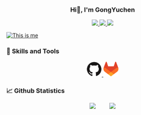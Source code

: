 <h3 align="center">Hi👋, I'm GongYuchen</h3>

<p align="center">
    <a title="Github Total Stars" target="_blank" href="https://github.com/GongYuchen99">
        <img src="https://img.shields.io/github/stars/GongYuchen99.svg?logo=star&label=Total%20Stars&color=success" />
    </a>
    <a title="Github Followers" target="_blank" href="https://github.com/GongYuchen99">
        <img src="https://img.shields.io/badge/dynamic/json?label=GitHub&suffix=%20followers&query=%24.data.totalSubs&url=https%3A%2F%2Fapi.spencerwoo.com%2Fsubstats%2F%3Fsource%3Dgithub%26queryKey%3DGongYuchen99&color=blue&logo=github&longCache=true" />
    </a>
    <a title="My Blog Site" target="_blank" href="https://GongYuchen99.github.io/">
        <img src="https://img.shields.io/badge/%E5%8D%9A%E5%AE%A2%20(blog)-GongYuchen99.github.io-orange" />
    </a>
</p>

[![This is me](https://readme-typing-svg.herokuapp.com?size=23&color=15485F&center=true&vCenter=true&width=1400&lines=%F0%9F%92%A1+%E5%8F%AA%E6%9C%89%E5%BF%83%E7%81%B5%E6%89%8D%E8%83%BD%E6%B4%9E%E5%AF%9F%E4%B8%80%E5%88%87%EF%BC%8C%E6%9C%80%E9%87%8D%E8%A6%81%E7%9A%84%E4%B8%9C%E8%A5%BF%EF%BC%8C%E7%94%A8%E7%9C%BC%E7%9D%9B%E6%98%AF%E7%9C%8B%E4%B8%8D%E8%A7%81%E7%9A%84%E3%80%82)](https://git.io/typing-svg)

### 🔨 Skills and Tools

<div align="center">
    <a href="https://github.com/" target="_blank" rel="noreferrer">
        <img src="https://raw.githubusercontent.com/devicons/devicon/master/icons/github/github-original.svg" alt="Github" width="40" height="40" />
    </a>
    <a href="https://www.jetbrains.com/clion/" target="_blank" rel="noreferrer">
        <img src="https://raw.githubusercontent.com/devicons/devicon/master/icons/gitlab/gitlab-original.svg" alt="GitLab" width="40" height="40" />
    </a>
</div>

### 📈 Github Statistics

<div align="center">
    <span>&emsp;&emsp;</span>
    <img height="175px" src="https://github-readme-stats.vercel.app/api?username=GongYuchen99&count_private=true&show_icons=true" />
    <span>&emsp;&emsp;</span>
    <img height="175px" src="https://github-readme-stats.vercel.app/api/top-langs/?username=GongYuchen99&layout=compact&langs_count=8" />
    <span>&emsp;&emsp;</span>
</div>
